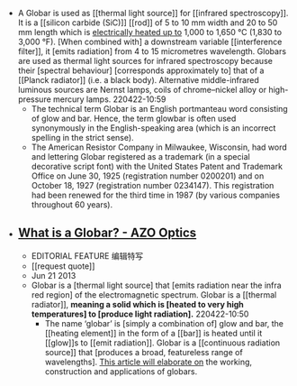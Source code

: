 - A Globar is used as [[thermal light source]] for [[infrared spectroscopy]]. It is a [[silicon carbide (SiC)]] [[rod]] of 5 to 10 mm width and 20 to 50 mm length which is [electrically heated up to](((7k0PYCzld))) 1,000 to 1,650 °C (1,830 to 3,000 °F). [When combined with] a downstream variable [[interference filter]], it [emits radiation] from 4 to 15 micrometres wavelength. Globars are used as thermal light sources for infrared spectroscopy because their [spectral behaviour] [corresponds approximately to] that of a [[Planck radiator]] (i.e. a black body). Alternative middle-infrared luminous sources are Nernst lamps, coils of chrome–nickel alloy or high-pressure mercury lamps.
220422-10:59
    - The technical term Globar is an English portmanteau word consisting of glow and bar. Hence, the term glowbar is often used synonymously in the English-speaking area (which is an incorrect spelling in the strict sense).
    - The American Resistor Company in Milwaukee, Wisconsin, had word and lettering Globar registered as a trademark (in a special decorative script font) with the United States Patent and Trademark Office on June 30, 1925 (registration number 0200201) and on October 18, 1927 (registration number 0234147). This registration had been renewed for the third time in 1987 (by various companies throughout 60 years).
- ## [What is a Globar? - AZO Optics](https://www.azooptics.com/Article.aspx?ArticleID=566)
    - EDITORIAL FEATURE 编辑特写
    - [[request quote]]
    - Jun 21 2013
    - Globar is a [thermal light source] that [emits radiation near the infra red region] of the electromagnetic spectrum. Globar is a [[thermal radiator]], **meaning a solid which is [heated to very high temperatures] to [produce light radiation].**
220422-10:50
        - The name ‘globar’ is [simply a combination of] glow and bar, the [[heating element]] in the form of a [[bar]] is heated until it [[glow]]s to [[emit radiation]]. Globar is a [[continuous radiation source]] that [produces a broad, featureless range of wavelengths]. [This article will elaborate on](((eF83IWt47))) the working, construction and applications of globars.
